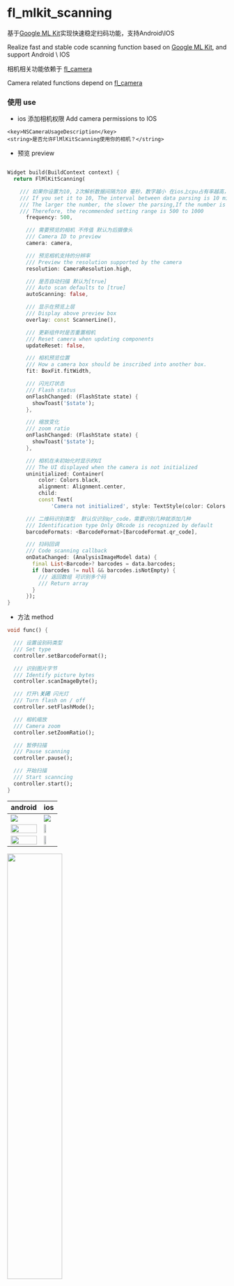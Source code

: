 # fl_mlkit_scanning

基于[Google ML Kit](https://developers.google.com/ml-kit/vision/barcode-scanning)实现快速稳定扫码功能，支持Android\IOS

Realize fast and stable code scanning function based
on [Google ML Kit](https://developers.google.com/ml-kit/vision/barcode-scanning), and support
Android \ IOS

相机相关功能依赖于 [fl_camera](https://pub.dev/packages/fl_camera)

Camera related functions depend on [fl_camera](https://pub.dev/packages/fl_camera)

### 使用 use

- ios 添加相机权限 Add camera permissions to IOS

```plist
<key>NSCameraUsageDescription</key>
<string>是否允许FlMlKitScanning使用你的相机？</string>
```

- 预览 preview

```dart

Widget build(BuildContext context) {
  return FlMlKitScanning(

    /// 如果你设置为10, 2次解析数据间隔为10 毫秒，数字越小 在ios上cpu占有率越高，数字越大，识别速度会变慢，建议设置500-100
    /// If you set it to 10, The interval between data parsing is 10 milliseconds
    /// The larger the number, the slower the parsing,If the number is too small, the CPU percentage will be too high on ios
    /// Therefore, the recommended setting range is 500 to 1000
      frequency: 500,

      /// 需要预览的相机 不传值 默认为后摄像头
      /// Camera ID to preview
      camera: camera,

      /// 预览相机支持的分辨率
      /// Preview the resolution supported by the camera
      resolution: CameraResolution.high,

      /// 是否自动扫描 默认为[true]
      /// Auto scan defaults to [true]
      autoScanning: false,

      /// 显示在预览上层
      /// Display above preview box
      overlay: const ScannerLine(),

      /// 更新组件时是否重置相机
      /// Reset camera when updating components
      updateReset: false,

      /// 相机预览位置
      /// How a camera box should be inscribed into another box.
      fit: BoxFit.fitWidth,

      /// 闪光灯状态
      /// Flash status
      onFlashChanged: (FlashState state) {
        showToast('$state');
      },

      /// 缩放变化
      /// zoom ratio
      onFlashChanged: (FlashState state) {
        showToast('$state');
      },

      /// 相机在未初始化时显示的UI
      /// The UI displayed when the camera is not initialized
      uninitialized: Container(
          color: Colors.black,
          alignment: Alignment.center,
          child:
          const Text(
              'Camera not initialized', style: TextStyle(color: Colors.white))),

      /// 二维码识别类型  默认仅识别qr_code，需要识别几种就添加几种
      /// Identification type Only QRcode is recognized by default
      barcodeFormats: <BarcodeFormat>[BarcodeFormat.qr_code],

      /// 扫码回调
      /// Code scanning callback
      onDataChanged: (AnalysisImageModel data) {
        final List<Barcode>? barcodes = data.barcodes;
        if (barcodes != null && barcodes.isNotEmpty) {
          /// 返回数组 可识别多个码
          /// Return array
        }
      });
}

```

- 方法 method

```dart
void func() {

  /// 设置设别码类型
  /// Set type
  controller.setBarcodeFormat();

  /// 识别图片字节
  /// Identify picture bytes
  controller.scanImageByte();

  /// 打开\关闭 闪光灯 
  /// Turn flash on / off
  controller.setFlashMode();

  /// 相机缩放
  /// Camera zoom
  controller.setZoomRatio();

  /// 暂停扫描
  /// Pause scanning
  controller.pause();

  /// 开始扫描
  /// Start scanncing
  controller.start();
}

```

| android | ios |
| --- | --- |
| <img src="https://github.com/Wayaer/fl_mlkit_scanning/raw/main/res/ios.jpg"/> |  <img src="https://github.com/Wayaer/fl_mlkit_scanning/raw/main/res/android.png"/> |
| <img src="https://github.com/Wayaer/fl_mlkit_scanning/raw/main/res/android_image.jpg" width="100%"/> |  <img src="https://github.com/Wayaer/fl_mlkit_scanning/raw/main/res/ios_image.png" width="48%"/> |
| <img src="https://github.com/Wayaer/fl_mlkit_scanning/raw/main/res/android_scan.jpg" width="100%"/> |  <img src="https://github.com/Wayaer/fl_mlkit_scanning/raw/main/res/ios_scan.png" width="48%"/> |

<img src="https://github.com/Wayaer/fl_mlkit_scanning/raw/main/res/test.png" width="50%"/>
